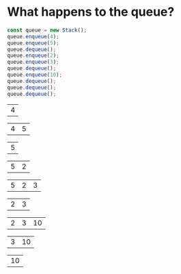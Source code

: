 # What happens to the queue?

```js
const queue = new Stack();
queue.enqueue(4);
queue.enqueue(5);
queue.dequeue();
queue.enqueue(2);
queue.enqueue(3);
queue.dequeue();
queue.enqueue(10);
queue.dequeue();
queue.dequeue();
queue.dequeue();
```

<table style="width: auto;" class="fragment fragment-dn" data-style="in-out">
    <tr>
        <td>4</td>
    </tr>
</table>

<table style="width: auto;" class="fragment fragment-dn" data-style="in-out" data-index="2">
    <tr>
        <td>4</td>
        <td>5</td>
    </tr>
</table>

<table style="width: auto;" class="fragment fragment-dn" data-style="in-out" data-index="3">
    <tr>
        <td>5</td>
    </tr>
</table>

<table style="width: auto;" class="fragment fragment-dn" data-style="in-out" data-index="4">
    <tr>
        <td>5</td>
        <td>2</td>
    </tr>
</table>

<table style="width: auto;" class="fragment fragment-dn" data-style="in-out" data-index="5">
    <tr>
        <td>5</td>
        <td>2</td>
        <td>3</td>
    </tr>
</table>

<table style="width: auto;" class="fragment fragment-dn" data-style="in-out" data-index="6">
    <tr>
        <td>2</td>
        <td>3</td>
    </tr>
</table>

<table style="width: auto;" class="fragment fragment-dn" data-style="in-out" data-index="7">
    <tr>
        <td>2</td>
        <td>3</td>
        <td>10</td>
    </tr>
</table>
<table style="width: auto;" class="fragment fragment-dn" data-style="in-out" data-index="8">
    <tr>
        <td>3</td>
        <td>10</td>
    </tr>
</table>
<table style="width: auto;" class="fragment fragment-dn" data-style="in-out" data-index="9">
    <tr>
        <td>10</td>
    </tr>
</table>
<table style="width: auto;" class="fragment fragment-dn" data-style="in-out" data-index="10">
    <tr>
    </tr>
</table>
